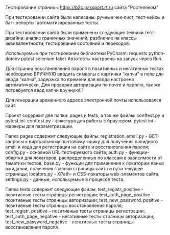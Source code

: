 Тестирование страницы https://b2c.passport.rt.ru сайта "Ростелеком"

При тестировании сайта были написаны: ручные чек-лист, тест-кейсы и баг- репорты: автоматизированные тесты. 

При тестировании сайта были применены следующие техники тест-дизайна:
анализ граничных значений; 
разбиение на классы эквивалентности; 
тестирование состояний и переходов. 

Используемые при тестировании библиотеки PyCharm:
requests python-dotenv pytest selenium faker Автотесты настроены на запуск через Run.

Для страниц восстановления пароля в позитивных и негативных тестах необходимо ВРУЧНУЮ вводить символы с картинки “капчи” в поле для ввода “капча”, задержка по времени для ввода настроена автоматически. Для проверки авторизации по почте и паролю, так же потребуется ввод капчи вручную!!!

Для генерации временного адреса электронной почты использовался сайт: 

Проект содержит две папки: pages и tests, а так же файлы: conftest.py и pytest.ini.
conftest.py - фикстура для работы с браузером.
pytest.ini - маркеры для параметризации.

Папка pages содержит следующие файлы:
registration_email.py - GET-запросы к виртуальному почтовому ящику для получения валидного email и кода для регистрации на сайте и восстановления пароля;
config.py - основной URL тестируемого сайта;
auth.py - функции-обертки для локаторов, распределенные по классам в зависимости от тематики тестов;
base.py - функции для применения к локаторам явных ожиданий, получения главной страницы сайта и пути текущей страницы;
locators.py - XPath- и CSS-локаторы web-элементов сайта;
settings.py - данные, используемые в процессе теста.

Папка tests содержит следующие файлы:
test_registr_positive - позитивные тесты страницы регистрации;
test_auth_page_positive - позитивные тесты страницы авторизации;
test_new_password_positive - позитивные тесты страницы восстановления пароля;
test_registr_positive - позитивные тесты страницы регистрации;
test_auth_page_negative - негативные тесты страницы авторизации;
test_new_password_negative - негативные тесты страницы восстановления пароля.
